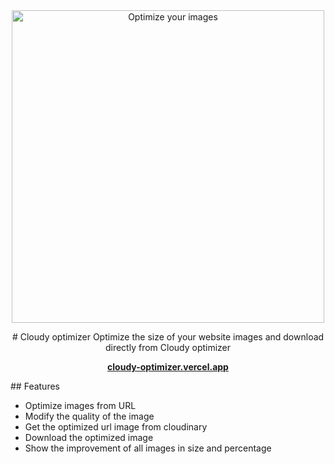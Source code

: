 <div align="center">
<img alt="Optimize your images" src="https://i.imgur.com/BMkZDr9.png" width="500" />

# Cloudy optimizer
Optimize the size of your website images and download directly from Cloudy optimizer

**[cloudy-optimizer.vercel.app](cloudy-optimizer.vercel.app)**
</div>

## Features
- Optimize images from URL
- Modify the quality of the image
- Get the optimized url image from cloudinary
- Download the optimized image
- Show the improvement of all images in size and percentage